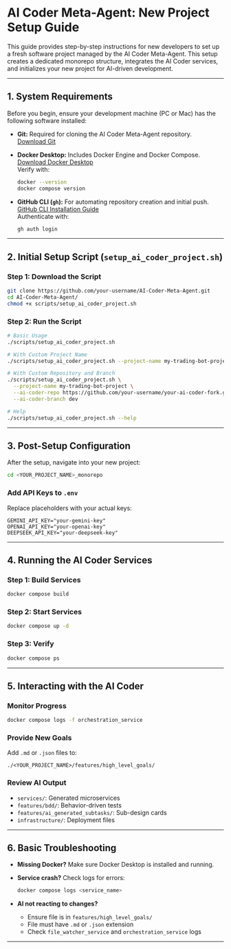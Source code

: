 # AI Coder Meta-Agent: New Project Setup Guide

This guide provides step-by-step instructions for new developers to set up a fresh software project managed by the AI Coder Meta-Agent. This setup creates a dedicated monorepo structure, integrates the AI Coder services, and initializes your new project for AI-driven development.

---

## 1. System Requirements

Before you begin, ensure your development machine (PC or Mac) has the following software installed:

- **Git:** Required for cloning the AI Coder Meta-Agent repository.  
  [Download Git](https://git-scm.com/downloads)

- **Docker Desktop:** Includes Docker Engine and Docker Compose.  
  [Download Docker Desktop](https://www.docker.com/products/docker-desktop/)  
  Verify with:
  ```bash
  docker --version
  docker compose version
  ```

- **GitHub CLI (`gh`):** For automating repository creation and initial push.  
  [GitHub CLI Installation Guide](https://cli.github.com/manual/gh_installation)  
  Authenticate with:
  ```bash
  gh auth login
  ```

---

## 2. Initial Setup Script (`setup_ai_coder_project.sh`)

### Step 1: Download the Script
```bash
git clone https://github.com/your-username/AI-Coder-Meta-Agent.git
cd AI-Coder-Meta-Agent/
chmod +x scripts/setup_ai_coder_project.sh
```

### Step 2: Run the Script
```bash
# Basic Usage
./scripts/setup_ai_coder_project.sh

# With Custom Project Name
./scripts/setup_ai_coder_project.sh --project-name my-trading-bot-project

# With Custom Repository and Branch
./scripts/setup_ai_coder_project.sh \
  --project-name my-trading-bot-project \
  --ai-coder-repo https://github.com/your-username/your-ai-coder-fork.git \
  --ai-coder-branch dev

# Help
./scripts/setup_ai_coder_project.sh --help
```

---

## 3. Post-Setup Configuration

After the setup, navigate into your new project:
```bash
cd <YOUR_PROJECT_NAME>_monorepo
```

### Add API Keys to `.env`
Replace placeholders with your actual keys:
```dotenv
GEMINI_API_KEY="your-gemini-key"
OPENAI_API_KEY="your-openai-key"
DEEPSEEK_API_KEY="your-deepseek-key"
```

---

## 4. Running the AI Coder Services

### Step 1: Build Services
```bash
docker compose build
```

### Step 2: Start Services
```bash
docker compose up -d
```

### Step 3: Verify
```bash
docker compose ps
```

---

## 5. Interacting with the AI Coder

### Monitor Progress
```bash
docker compose logs -f orchestration_service
```

### Provide New Goals
Add `.md` or `.json` files to:
```
./<YOUR_PROJECT_NAME>/features/high_level_goals/
```

### Review AI Output
- `services/`: Generated microservices
- `features/bdd/`: Behavior-driven tests
- `features/ai_generated_subtasks/`: Sub-design cards
- `infrastructure/`: Deployment files

---

## 6. Basic Troubleshooting

- **Missing Docker?**
  Make sure Docker Desktop is installed and running.

- **Service crash?**
  Check logs for errors:
  ```bash
  docker compose logs <service_name>
  ```

- **AI not reacting to changes?**
  - Ensure file is in `features/high_level_goals/`
  - File must have `.md` or `.json` extension
  - Check `file_watcher_service` and `orchestration_service` logs

---

